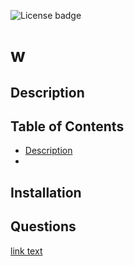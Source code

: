 
  ![License badge](https://img.shields.io/badge/LICENSE-MIT-green)
  # w


## Description


## Table of Contents 
- [Description](#description)
- 

## Installation


## Questions
[link text](https://github.com/)
  